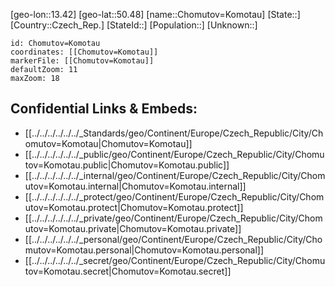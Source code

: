 ﻿---
location: [50.48,13.42]
mapzoom: [7,12] 
mapmarker: city 
type: City
tags:
- geo/City


SpocWebEntityId: 29599
isDeleted: false
confidential: public

---
[geo-lon::13.42]
[geo-lat::50.48]
[name::Chomutov=Komotau]
[State::]
[Country::Czech_Rep.]
[StateId::]
[Population::]
[Unknown::]


```leaflet
id: Chomutov=Komotau
coordinates: [[Chomutov=Komotau]]
markerFile: [[Chomutov=Komotau]]
defaultZoom: 11 
maxZoom: 18
```


## Confidential Links & Embeds: 
- [[../../../../../../_Standards/geo/Continent/Europe/Czech_Republic/City/Chomutov=Komotau|Chomutov=Komotau]] 
- [[../../../../../../_public/geo/Continent/Europe/Czech_Republic/City/Chomutov=Komotau.public|Chomutov=Komotau.public]] 
- [[../../../../../../_internal/geo/Continent/Europe/Czech_Republic/City/Chomutov=Komotau.internal|Chomutov=Komotau.internal]] 
- [[../../../../../../_protect/geo/Continent/Europe/Czech_Republic/City/Chomutov=Komotau.protect|Chomutov=Komotau.protect]] 
- [[../../../../../../_private/geo/Continent/Europe/Czech_Republic/City/Chomutov=Komotau.private|Chomutov=Komotau.private]] 
- [[../../../../../../_personal/geo/Continent/Europe/Czech_Republic/City/Chomutov=Komotau.personal|Chomutov=Komotau.personal]] 
- [[../../../../../../_secret/geo/Continent/Europe/Czech_Republic/City/Chomutov=Komotau.secret|Chomutov=Komotau.secret]] 
